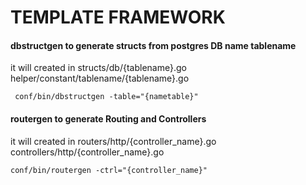 # TEMPLATE FRAMEWORK
#### dbstructgen to generate structs from postgres DB name tablename
it will created  in
structs/db/{tablename}.go
helper/constant/tablename/{tablename}.go

``` conf/bin/dbstructgen -table="{nametable}"```

#### routergen to generate Routing and Controllers
it will created  in
routers/http/{controller_name}.go
controllers/http/{controller_name}.go

```conf/bin/routergen -ctrl="{controller_name}"```